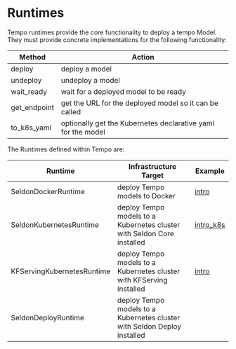 # Runtimes

Tempo runtimes provide the core functionality to deploy a tempo Model. They must provide concrete implementations for the following functionality:

| Method | Action  |
|--------|---------|
| deploy | deploy a model |
| undeploy | undeploy a model |
| wait_ready | wait for a deployed model to be ready |
| get_endpoint | get the URL for the deployed model so it can be called |
| to_k8s_yaml | optionally get the Kubernetes declarative yaml for the model |

The Runtimes defined within Tempo are:

| Runtime | Infrastructure Target | Example |
| ------- | --------------------- | -------- |
| SeldonDockerRuntime | deploy Tempo models to Docker | [intro](../examples/custom-model/local.html) |
| SeldonKubernetesRuntime | deploy Tempo models to a Kubernetes cluster with Seldon Core installed | [intro_k8s](../examples/multi-model/k8s.html) |
| KFServingKubernetesRuntime | deploy Tempo models to a Kubernetes cluster with KFServing installed | [intro](../examples/kfserving/README.html) |
| SeldonDeployRuntime | deploy Tempo models to a Kubernetes cluster with Seldon Deploy installed | |